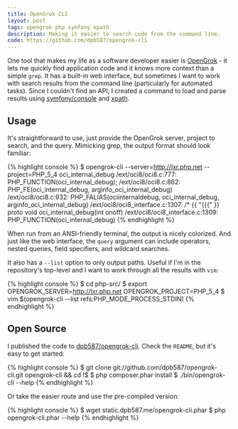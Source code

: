 ```yaml
---
title: OpenGrok CLI
layout: post
tags: opengrok php symfony xpath
description: Making it easier to search code from the command line.
code: https://github.com/dpb587/opengrok-cli
---
```


One tool that makes my life as a software developer easier is [OpenGrok][1] - it lets me quickly find application code
and it knows more context than a simple `grep`. It has a built-in web interface, but sometimes I want to work with
search results from the command line (particularly for automated tasks). Since I couldn't find an API, I created a
command to load and parse results using [symfony/console][3] and [xpath][4].


## Usage

It's straightforward to use, just provide the OpenGrok server, project to search, and the query. Mimicking grep, the
output format should look familiar:

{% highlight console %}
$ opengrok-cli --server=http://lxr.php.net --project=PHP_5_4 oci_internal_debug
/ext/oci8/oci8.c:777: PHP_FUNCTION(oci_internal_debug);
/ext/oci8/oci8.c:862: 	PHP_FE(oci_internal_debug,			arginfo_oci_internal_debug)
/ext/oci8/oci8.c:932: 	PHP_FALIAS(ociinternaldebug,	oci_internal_debug,		arginfo_oci_internal_debug)
/ext/oci8/oci8_interface.c:1307: /* {{ "{{{" }} proto void oci_internal_debug(int onoff)
/ext/oci8/oci8_interface.c:1309: PHP_FUNCTION(oci_internal_debug)
{% endhighlight %}

When run from an ANSI-friendly terminal, the output is nicely colorized. And just like the web interface, the `query`
argument can include operators, nested queries, field specifiers, and wildcard searches.

It also has a `--list` option to only output paths. Useful if I'm in the repository's top-level and I want to work
through all the results with `vim`:

{% highlight console %}
$ cd php-src/
$ export OPENGROK_SERVER=http://lxr.php.net OPENGROK_PROJECT=PHP_5_4
$ vim $(opengrok-cli --list refs:PHP_MODE_PROCESS_STDIN)
{% endhighlight %}


## Open Source

I published the code to [dpb587/opengrok-cli][5]. Check the `README`, but it's easy to get started:

{% highlight console %}
$ git clone git://github.com/dpb587/opengrok-cli.git opengrok-cli && cd !$
$ php composer.phar install
$ ./bin/opengrok-cli --help
{% endhighlight %}

Or take the easier route and use the pre-compiled version:

{% highlight console %}
$ wget static.dpb587.me/opengrok-cli.phar
$ php opengrok-cli.phar --help
{% endhighlight %}


 [1]: http://hub.opensolaris.org/bin/view/Project+opengrok/
 [2]: http://ctags.sourceforge.net/
 [3]: http://symfony.com/doc/master/components/console/introduction.html
 [4]: http://us.php.net/domxpath
 [5]: https://github.com/dpb587/opengrok-cli
